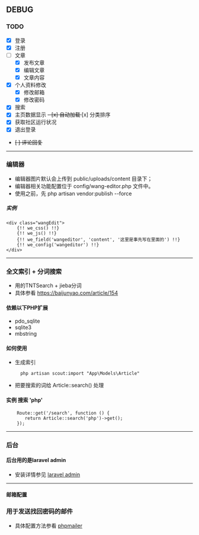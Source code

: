 ## DEBUG

### **TODO**

- [x] 登录
- [x] 注册
- [ ] 文章
    - [x] 发布文章
    - [x] 编辑文章
    - [x] 文章内容
- [x] 个人资料修改
    - [x] 修改邮箱
    - [x] 修改密码
- [x] 搜索
- [x] 主页数据显示
    <del>- [x]  自动加载 </del>
    [x] 分类排序
- [x] 获取社区运行状况
- [x] 退出登录
- <del>[ ] 评论回复</del>

----------

### **编辑器**

- 编辑器图片默认会上传到 public/uploads/content 目录下；
- 编辑器相关功能配置位于 config/wang-editor.php 文件中。
- 使用之前，先 php artisan vendor:publish --force

##### 实例
    <div class="wangEdit">
        {!! we_css() !!}
        {!! we_js() !!}
        {!! we_field('wangeditor', 'content', '这里是事先写在里面的') !!}
        {!! we_config('wangeditor') !!}
    </div>
    
----------

### **全文索引 + 分词搜索**

- 用的TNTSearch + jieba分词
- 具体参看 https://baijunyao.com/article/154

#### 依赖以下PHP扩展

- pdo_sqlite
- sqlite3
- mbstring

#### 如何使用
- 生成索引

        php artisan scout:import "App\Models\Article"
    
- 把要搜索的词给 Article::search() 处理

#### 实例 搜索 'php'
        Route::get('/search', function () {
           return Article::search('php')->get();
        });
        
        
----------

### **后台**

#### 后台用的是laravel admin
- 安装详情参见 [laravel admin][1]


  [1]: http://laravel-admin.org/docs/#/zh/installation
  
 ----------
 #### **邮箱配置**
 
 ### 用于发送找回密码的邮件
 - 具体配置方法参看 [phpmailer][2]
 
    [2]:https://packagist.org/packages/phpmailer/phpmailer